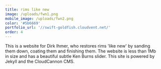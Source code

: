```yaml
---
title: rims like new
image: /uploads/fwn1.png
mobile_image: /uploads/fwn2.png
color: '#5b6669'
portfolio_url: '//swift-goldfish.cloudvent.net/'
order: 4
---
```



This is a website for Dirk Ihmer, who restores rims 'like new' by sanding them down, coating them and finishing them. The website is less than 1Mb in size and has a beautiful subtle Ken Burns slider. This site is powered by Jekyll and the CloudCannon CMS.